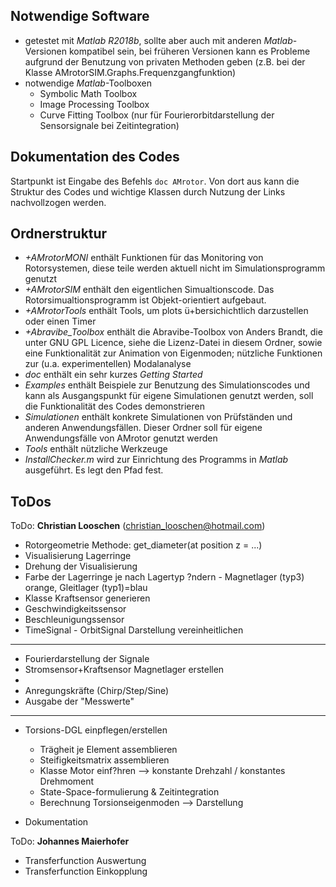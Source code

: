 ## Notwendige Software

- getestet mit *Matlab R2018b*, sollte aber auch mit anderen *Matlab*-Versionen kompatibel sein, bei früheren Versionen kann es Probleme aufgrund der Benutzung von privaten Methoden geben (z.B. bei der Klasse AMrotorSIM.Graphs.Frequenzgangfunktion)
- notwendige *Matlab*-Toolboxen
  - Symbolic Math Toolbox
  - Image Processing Toolbox
  - Curve Fitting Toolbox (nur für Fourierorbitdarstellung der Sensorsignale bei Zeitintegration)

## Dokumentation des Codes
Startpunkt ist Eingabe des Befehls `doc AMrotor`. Von dort aus kann die Struktur des Codes und wichtige Klassen durch Nutzung der Links nachvollzogen werden.

## Ordnerstruktur

- *+AMrotorMONI* enthält Funktionen für das Monitoring von Rotorsystemen, diese teile werden aktuell nicht im Simulationsprogramm genutzt
- *+AMrotorSIM* enthält den eigentlichen Simualtionscode. Das Rotorsimualtionsprogramm ist Objekt-orientiert aufgebaut. 
- *+AMrotorTools* enthält Tools, um plots ü+bersichichtlich darzustellen oder einen Timer
- *+Abravibe_Toolbox* enthält die Abravibe-Toolbox von Anders Brandt, die unter GNU GPL Licence, siehe die Lizenz-Datei in diesem Ordner, sowie eine Funktionalität zur Animation von Eigenmoden; nützliche Funktionen zur (u.a. experimentellen) Modalanalyse
- *doc* enthält ein sehr kurzes *Getting Started*
- *Examples* enthält Beispiele zur Benutzung des Simulationscodes und kann als Ausgangspunkt für eigene Simulationen genutzt werden, soll die Funktionalität des Codes demonstrieren
- *Simulationen* enthält konkrete Simulationen von Prüfständen und anderen Anwendungsfällen. Dieser Ordner soll für eigene Anwendungsfälle von AMrotor genutzt werden
- *Tools* enthält nützliche Werkzeuge
- *InstallChecker.m* wird zur Einrichtung des Programms in *Matlab* ausgeführt. Es legt den Pfad fest.


## ToDos

ToDo: **Christian Looschen** (christian_looschen@hotmail.com)

- Rotorgeometrie Methode: get_diameter(at position z = ...)
- Visualisierung Lagerringe
- Drehung der Visualisierung
- Farbe der Lagerringe je nach Lagertyp ?ndern - Magnetlager (typ3) orange, Gleitlager (typ1)=blau
- Klasse Kraftsensor generieren
- Geschwindigkeitssensor 
- Beschleunigungssensor
- TimeSignal - OrbitSignal Darstellung vereinheitlichen

-----------------------------------------------------------------------------

- Fourierdarstellung der Signale
- Stromsensor+Kraftsensor Magnetlager erstellen
- 
- Anregungskräfte (Chirp/Step/Sine)
- Ausgabe der "Messwerte"

-----------------------



- Torsions-DGL einpflegen/erstellen
  - Trägheit je Element assemblieren
  - Steifigkeitsmatrix assemblieren
  - Klasse Motor einf?hren --> konstante Drehzahl / konstantes Drehmoment
  - State-Space-formulierung & Zeitintegration
  - Berechnung Torsionseigenmoden --> Darstellung



- Dokumentation

ToDo: **Johannes Maierhofer**

- Transferfunction Auswertung
- Transferfunction Einkopplung